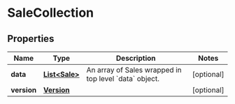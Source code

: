 
# SaleCollection

## Properties
Name | Type | Description | Notes
------------ | ------------- | ------------- | -------------
**data** | [**List&lt;Sale&gt;**](Sale.md) | An array of Sales wrapped in top level &#x60;data&#x60; object. |  [optional]
**version** | [**Version**](Version.md) |  |  [optional]



